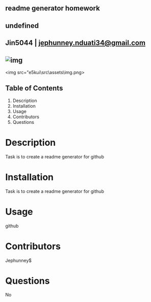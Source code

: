 
## readme generator homework
## undefined
## Jin5044 | jephunney.nduati34@gmail.com
## ![img](https://avatars.githubusercontent.com/u/74426677?v=4)
<img src="e5kui\src\assets\img.png>
## Table of Contents
1. Description
2. Installation
3. Usage
4. Contributors
5. Questions
# Description
Task is to create a readme generator for github
# Installation
Task is to create a readme generator for github
# Usage
github
# Contributors
Jephunney$
# Questions
No